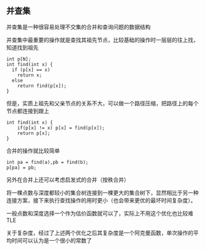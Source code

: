 ## 并查集

并查集是一种很容易处理不交集的合并和查询问题的数据结构

并查集中最重要的操作就是查找其祖先节点，比较基础的操作时一层层的往上找，知道找到祖先

```
int p[N]; 
int find(int x) {
  if (p[x] == x) 
    return x;
  else
    return find(p[x]);  
}
```

但是，实质上祖先和父亲节点的关系不大，可以做一个路径压缩，把路径上的每个节点都连接到跟上

```
int find(int x) {
    if(p[x] != x) p[x] = find(p[x]);
    return p[x];
}
```

合并的操作就比较简单

```
int pa = find(a),pb = find(b);
p[pa] = pb;
```
另外在合并上还可以考虑启发式的合并（按秩合并）

将一棵点数与深度都较小的集合树连接到一棵更大的集合树下，显然相比于另一种连接方案，接下来执行查找操作的用时更小（也会带来更优的最坏时间复杂度）。

一般点数和深度选择一个作为估价函数就可以了，实际上不用这个优化也比较难TLE

关于复杂度，经过了上述两个优化之后其复杂度是一个阿克曼函数，单次操作的平均时间可以认为是一个很小的常数了